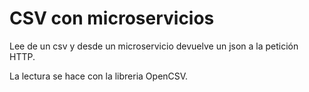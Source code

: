 # CSV con microservicios
 Lee de un csv y desde un microservicio devuelve un json a la petición HTTP.

 La lectura se hace con la libreria OpenCSV.

